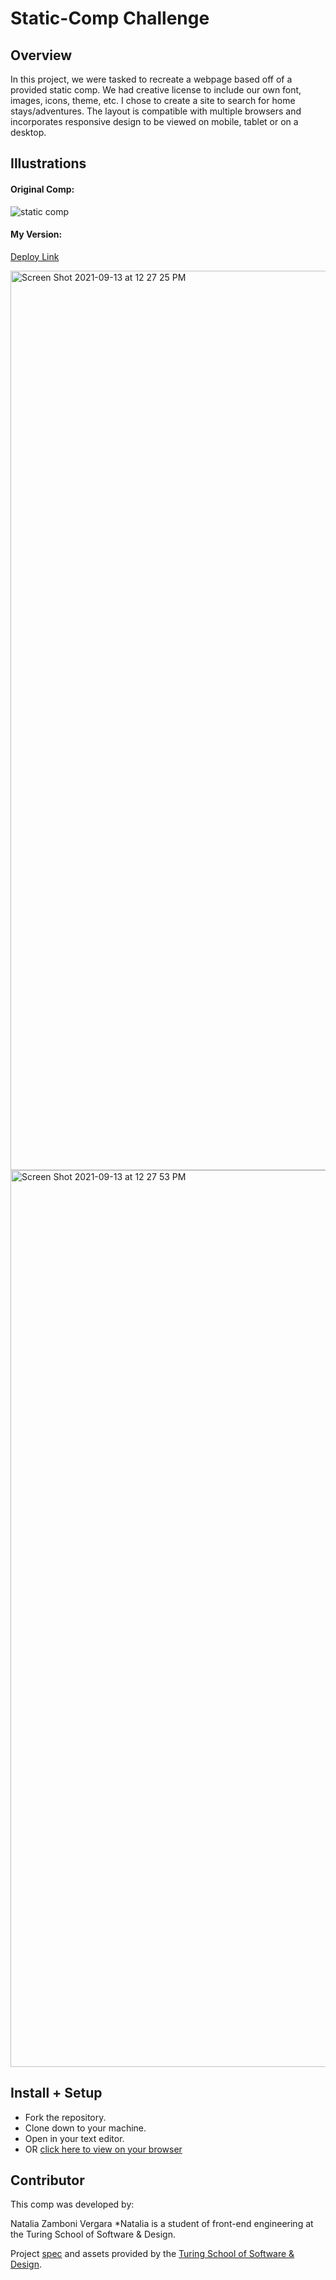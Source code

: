 # Static-Comp Challenge

## Overview 

In this project, we were tasked to recreate a webpage based off of a provided static comp. We had creative license to include our own font, images, icons, theme, etc. I chose to create a site to search for home stays/adventures. The layout is compatible with multiple browsers and incorporates responsive design to be viewed on mobile, tablet or on a desktop.  

## Illustrations

#### Original Comp:

![static comp](https://frontend.turing.edu/assets/images/static-comp-challenge-2.jpg)

#### My Version:

[Deploy Link](https://nzambonivergara.github.io/static-comp/)

<img width="1439" alt="Screen Shot 2021-09-13 at 12 27 25 PM" src="https://user-images.githubusercontent.com/83611094/133137261-b0281b3f-69eb-4e1b-a527-a709c3b43a73.png">

<img width="1435" alt="Screen Shot 2021-09-13 at 12 27 53 PM" src="https://user-images.githubusercontent.com/83611094/133160921-b37ff50c-4ef1-495f-886d-ba36f437b2d8.png">

## Install + Setup

 - Fork the repository.
 - Clone down to your machine.
 - Open in your text editor.
 - OR [click here to view on your browser](https://nzambonivergara.github.io/static-comp/)


## Contributor

This comp was developed by:

Natalia Zamboni Vergara
*Natalia is a student of front-end engineering at the Turing School of Software & Design.

Project [spec](https://frontend.turing.edu/projects/module-1/m1-static-comp) and assets provided by the [Turing School of Software & Design](https://turing.edu/).
